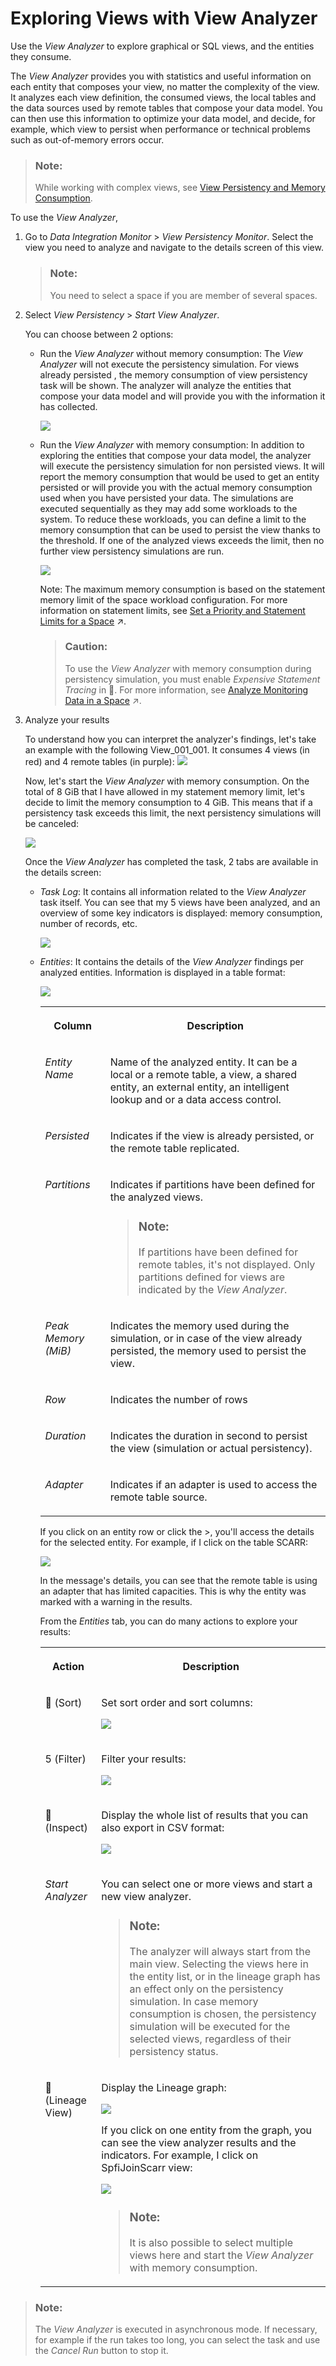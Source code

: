 <!-- loio8921e5acf2ad4c8a98073edae4c214c7 -->

<link rel="stylesheet" type="text/css" href="../css/sap-icons.css"/>

# Exploring Views with View Analyzer

Use the *View Analyzer* to explore graphical or SQL views, and the entities they consume.

The *View Analyzer* provides you with statistics and useful information on each entity that composes your view, no matter the complexity of the view. It analyzes each view definition, the consumed views, the local tables and the data sources used by remote tables that compose your data model. You can then use this information to optimize your data model, and decide, for example, which view to persist when performance or technical problems such as out-of-memory errors occur.

> ### Note:  
> While working with complex views, see [View Persistency and Memory Consumption](view-persistency-and-memory-consumption-e3d0495.md).

To use the *View Analyzer*,

1.  Go to *Data Integration Monitor* \> *View Persistency Monitor*. Select the view you need to analyze and navigate to the details screen of this view.

    > ### Note:  
    > You need to select a space if you are member of several spaces.

2.  Select *View Persistency* \> *Start View Analyzer*.

    You can choose between 2 options:

    -   Run the *View Analyzer* without memory consumption: The *View Analyzer* will not execute the persistency simulation. For views already persisted , the memory consumption of view persistency task will be shown. The analyzer will analyze the entities that compose your data model and will provide you with the information it has collected.

        ![](images/View_Analyzer_Settings_Without_Memory_Consumption_cff6761.png)

    -   Run the *View Analyzer* with memory consumption: In addition to exploring the entities that compose your data model, the analyzer will execute the persistency simulation for non persisted views. It will report the memory consumption that would be used to get an entity persisted or will provide you with the actual memory consumption used when you have persisted your data. The simulations are executed sequentially as they may add some workloads to the system. To reduce these workloads, you can define a limit to the memory consumption that can be used to persist the view thanks to the threshold. If one of the analyzed views exceeds the limit, then no further view persistency simulations are run.

        ![](images/View_Analyzer_Settings_With_Memory_Consumption_6fe57f8.png)

        Note: The maximum memory consumption is based on the statement memory limit of the space workload configuration. For more information on statement limits, see [Set a Priority and Statement Limits for a Space](https://help.sap.com/viewer/935116dd7c324355803d4b85809cec97/internal/en-US/d66ac1efb5054068a104c4559b72d272.html "Use the properties in the Workload Management section to prioritize between spaces for resource consumption and set limits to the amount of memory and threads that a space can consume.") :arrow_upper_right:.

        > ### Caution:  
        > To use the *View Analyzer* with memory consumption during persistency simulation, you must enable *Expensive Statement Tracing* in :wrench:. For more information, see [Analyze Monitoring Data in a Space](https://help.sap.com/viewer/935116dd7c324355803d4b85809cec97/internal/en-US/9cd0691c44a74f2aa47b52f615f74433.html "Define the two spaces dedicated to monitoring SAP Datasphere (such as monitoring the database for resource consumption).") :arrow_upper_right:.


3.  Analyze your results

    To understand how you can interpret the analyzer's findings, let's take an example with the following View\_001\_001. It consumes 4 views \(in red\) and 4 remote tables \(in purple\): ![](images/View_Analyzer_Example_with_an_Analyzed_View_a5955d0.png)

    Now, let's start the *View Analyzer* with memory consumption. On the total of 8 GiB that I have allowed in my statement memory limit, let's decide to limit the memory consumption to 4 GiB. This means that if a persistency task exceeds this limit, the next persistency simulations will be canceled:

     ![](images/View_Analyzer_Settings_ec24c8a.png)

    Once the *View Analyzer* has completed the task, 2 tabs are available in the details screen:

    -   *Task Log*: It contains all information related to the *View Analyzer* task itself. You can see that my 5 views have been analyzed, and an overview of some key indicators is displayed: memory consumption, number of records, etc.

        ![](images/TaskLog_AnalyzedView_cc9147b.png)

    -   *Entities*: It contains the details of the *View Analyzer* findings per analyzed entities. Information is displayed in a table format:

         ![](images/Analyzed_View_Entities_tab_ac6253e.png)


        <table>
        <tr>
        <th valign="top">

        Column


        
        </th>
        <th valign="top">

        Description


        
        </th>
        </tr>
        <tr>
        <td valign="top">

        *Entity Name*


        
        </td>
        <td valign="top">

        Name of the analyzed entity. It can be a local or a remote table, a view, a shared entity, an external entity, an intelligent lookup and or a data access control.


        
        </td>
        </tr>
        <tr>
        <td valign="top">

        *Persisted*


        
        </td>
        <td valign="top">

        Indicates if the view is already persisted, or the remote table replicated.


        
        </td>
        </tr>
        <tr>
        <td valign="top">

        *Partitions*


        
        </td>
        <td valign="top">

        Indicates if partitions have been defined for the analyzed views.

        > ### Note:  
        > If partitions have been defined for remote tables, it's not displayed. Only partitions defined for views are indicated by the *View Analyzer*.


        
        </td>
        </tr>
        <tr>
        <td valign="top">

        *Peak Memory \(MiB\)*


        
        </td>
        <td valign="top">

        Indicates the memory used during the simulation, or in case of the view already persisted, the memory used to persist the view.


        
        </td>
        </tr>
        <tr>
        <td valign="top">

        *Row*


        
        </td>
        <td valign="top">

        Indicates the number of rows


        
        </td>
        </tr>
        <tr>
        <td valign="top">

        *Duration*


        
        </td>
        <td valign="top">

        Indicates the duration in second to persist the view \(simulation or actual persistency\).


        
        </td>
        </tr>
        <tr>
        <td valign="top">

        *Adapter*


        
        </td>
        <td valign="top">

        Indicates if an adapter is used to access the remote table source.


        
        </td>
        </tr>
        </table>
        
        If you click on an entity row or click the \>, you'll access the details for the selected entity. For example, if I click on the table SCARR:

         ![](images/ViewAnlayzer_OneEntityDetails_6d347d9.png)

        In the message's details, you can see that the remote table is using an adapter that has limited capacities. This is why the entity was marked with a warning in the results.

        From the *Entities* tab, you can do many actions to explore your results:


        <table>
        <tr>
        <th valign="top">

        Action


        
        </th>
        <th valign="top">

        Description


        
        </th>
        </tr>
        <tr>
        <td valign="top">

        <span class="FPA-icons"></span> \(Sort\)


        
        </td>
        <td valign="top">

        Set sort order and sort columns:

        ![](images/Sort_View_Analyzer_Results_dd1987f.png)


        
        </td>
        </tr>
        <tr>
        <td valign="top">

        <span class="SAP-icons"></span> \(Filter\)


        
        </td>
        <td valign="top">

        Filter your results:

        ![](images/Filter_View_Analyzer_Results_1615f32.png)


        
        </td>
        </tr>
        <tr>
        <td valign="top">

         <span class="FPA-icons"></span> \(Inspect\)


        
        </td>
        <td valign="top">

        Display the whole list of results that you can also export in CSV format:

        ![](images/View_Analyzer_Full_list_of_Results_6fb1d68.png)


        
        </td>
        </tr>
        <tr>
        <td valign="top">

        *Start Analyzer*


        
        </td>
        <td valign="top">

        You can select one or more views and start a new view analyzer.

        > ### Note:  
        > The analyzer will always start from the main view. Selecting the views here in the entity list, or in the lineage graph has an effect only on the persistency simulation. In case memory consumption is chosen, the persistency simulation will be executed for the selected views, regardless of their persistency status.


        
        </td>
        </tr>
        <tr>
        <td valign="top">

        <span class="FPA-icons"></span> \(Lineage View\)


        
        </td>
        <td valign="top">

        Display the Lineage graph:

        ![](images/View_Analyzer_Impact_and_Lineage_graph_fcf57ea.png)

        If you click on one entity from the graph, you can see the view analyzer results and the indicators. For example, I click on SpfiJoinScarr view:

        ![](images/Graph_View_for_one_Entity_Details_cad8d32.png)

        > ### Note:  
        > It is also possible to select multiple views here and start the *View Analyzer* with memory consumption.


        
        </td>
        </tr>
        </table>
        


> ### Note:  
> The *View Analyzer* is executed in asynchronous mode. If necessary, for example if the run takes too long, you can select the task and use the *Cancel Run* button to stop it.

